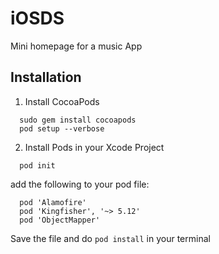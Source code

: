 # iOSDS

Mini homepage for a music App

## Installation 

1. Install CocoaPods 
```
  sudo gem install cocoapods
  pod setup --verbose 
```
2. Install Pods in your Xcode Project
```
  pod init 
  ```
  add the following to your pod file: 
```
  pod 'Alamofire'
  pod 'Kingfisher', '~> 5.12'
  pod 'ObjectMapper'
 ```  
 Save the file and do ```pod install``` in your terminal
